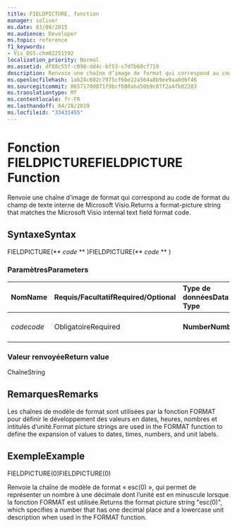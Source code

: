 ```yaml
---
title: FIELDPICTURE, fonction
manager: soliver
ms.date: 03/09/2015
ms.audience: Developer
ms.topic: reference
f1_keywords:
- Vis_DSS.chm82251592
localization_priority: Normal
ms.assetid: df88c55f-c098-dd4c-bf53-c7d7b60cf719
description: Renvoie une chaîne d’image de format qui correspond au code de format du champ de texte interne de Microsoft Visio.
ms.openlocfilehash: 1ab24c602c7975cf6be22a564a8b9ee9aa0d6f46
ms.sourcegitcommit: 8657170d071f9bcf680aba50b9c07f2a4fb82283
ms.translationtype: MT
ms.contentlocale: fr-FR
ms.lasthandoff: 04/28/2019
ms.locfileid: "33431455"
---
```

# <a name="fieldpicture-function"></a><span data-ttu-id="e7dfd-103">Fonction FIELDPICTURE</span><span class="sxs-lookup"><span data-stu-id="e7dfd-103">FIELDPICTURE Function</span></span>

<span data-ttu-id="e7dfd-104">Renvoie une chaîne d’image de format qui correspond au code de format du champ de texte interne de Microsoft Visio.</span><span class="sxs-lookup"><span data-stu-id="e7dfd-104">Returns a format-picture string that matches the Microsoft Visio internal text field format code.</span></span>
  
## <a name="syntax"></a><span data-ttu-id="e7dfd-105">Syntaxe</span><span class="sxs-lookup"><span data-stu-id="e7dfd-105">Syntax</span></span>

<span data-ttu-id="e7dfd-106">FIELDPICTURE(\*\* *code* \*\* )</span><span class="sxs-lookup"><span data-stu-id="e7dfd-106">FIELDPICTURE(\*\* *code* \*\* )</span></span> 
  
### <a name="parameters"></a><span data-ttu-id="e7dfd-107">Paramètres</span><span class="sxs-lookup"><span data-stu-id="e7dfd-107">Parameters</span></span>

|<span data-ttu-id="e7dfd-108">**Nom**</span><span class="sxs-lookup"><span data-stu-id="e7dfd-108">**Name**</span></span>|<span data-ttu-id="e7dfd-109">**Requis/Facultatif**</span><span class="sxs-lookup"><span data-stu-id="e7dfd-109">**Required/Optional**</span></span>|<span data-ttu-id="e7dfd-110">**Type de données**</span><span class="sxs-lookup"><span data-stu-id="e7dfd-110">**Data Type**</span></span>|<span data-ttu-id="e7dfd-111">**Description**</span><span class="sxs-lookup"><span data-stu-id="e7dfd-111">**Description**</span></span>|
|:-----|:-----|:-----|:-----|
| <span data-ttu-id="e7dfd-112">_code_</span><span class="sxs-lookup"><span data-stu-id="e7dfd-112">_code_</span></span> <br/> |<span data-ttu-id="e7dfd-113">Obligatoire</span><span class="sxs-lookup"><span data-stu-id="e7dfd-113">Required</span></span>  <br/> |<span data-ttu-id="e7dfd-114">**Number**</span><span class="sxs-lookup"><span data-stu-id="e7dfd-114">**Number**</span></span> <br/> | <span data-ttu-id="e7dfd-115">Code de format de champ de texte.</span><span class="sxs-lookup"><span data-stu-id="e7dfd-115">A text field format code.</span></span>  <br/> |
   
### <a name="return-value"></a><span data-ttu-id="e7dfd-116">Valeur renvoyée</span><span class="sxs-lookup"><span data-stu-id="e7dfd-116">Return value</span></span>

<span data-ttu-id="e7dfd-117">Chaîne</span><span class="sxs-lookup"><span data-stu-id="e7dfd-117">String</span></span>
  
## <a name="remarks"></a><span data-ttu-id="e7dfd-118">Remarques</span><span class="sxs-lookup"><span data-stu-id="e7dfd-118">Remarks</span></span>

<span data-ttu-id="e7dfd-119">Les chaînes de modèle de format sont utilisées par la fonction FORMAT pour définir le développement des valeurs en dates, heures, nombres et intitulés d’unité.</span><span class="sxs-lookup"><span data-stu-id="e7dfd-119">Format picture strings are used in the FORMAT function to define the expansion of values to dates, times, numbers, and unit labels.</span></span>
  
## <a name="example"></a><span data-ttu-id="e7dfd-120">Exemple</span><span class="sxs-lookup"><span data-stu-id="e7dfd-120">Example</span></span>

<span data-ttu-id="e7dfd-121">FIELDPICTURE(0)</span><span class="sxs-lookup"><span data-stu-id="e7dfd-121">FIELDPICTURE(0)</span></span> 
  
<span data-ttu-id="e7dfd-122">Renvoie la chaîne de modèle de format « esc(0) », qui permet de représenter un nombre à une décimale dont l’unité est en minuscule lorsque la fonction FORMAT est utilisée.</span><span class="sxs-lookup"><span data-stu-id="e7dfd-122">Returns the format picture string "esc(0)", which specifies a number that has one decimal place and a lowercase unit description when used in the FORMAT function.</span></span> 
  


